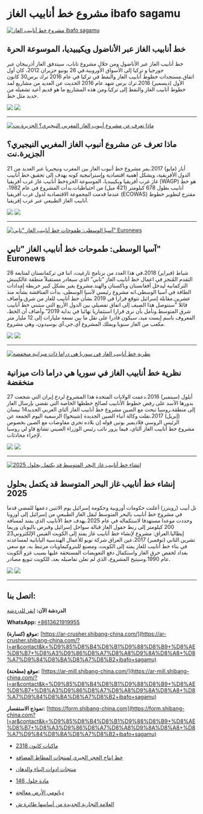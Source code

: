 # مشروع خط أنابيب الغاز ibafo sagamu

<a href="https://swt.shibang-china.com/?l=ar&img&k=%D9%85%D8%B4%D8%B1%D9%88%D8%B9+%D8%AE%D8%B7+%D8%A3%D9%86%D8%A7%D8%A8%D9%8A%D8%A8+%D8%A7%D9%84%D8%BA%D8%A7%D8%B2+ibafo+sagamu" target="_blank">![مشروع خط أنابيب الغاز ibafo sagamu](http://static.shibang-china.com/all-800x300/97.jpg)</a>

## خط أنابيب الغاز عبر الأناضول ويكيبيديا، الموسوعة الحرة
خط أنابيب الغاز عبر الأناضول ومن خلال مشروع تاناب، سيتدفق الغاز أذربيجان عبر جورجيا و تركيا إلى الأسواق الأوروبية.في 26 يونيو حزيران 2012، كان أول اتفاق.مستجدات خطوط أنابيب الغاز والنفط في تركيا في عام 2016 ترك برس30 كانون الأول (ديسمبر) 2016.ترك برس شهد عام 2016 الحديث عن العديد من مشاريع لمد خطوط أنابيب الغاز والنفط إلى تركيا.ومن هذه المشاريع ما هو قديم أعيد تشغيله من جديد مثل خط.


<a href="https://whatsapp.shibangsoft.com/WhatsApp.php" target="_blank" title="WhatsApp">![](http://static.shibang-china.com/icon/whatsapp.png)</a> <a href="https://swt.shibang-china.com/?l=ar&icon&k=%D9%85%D8%B4%D8%B1%D9%88%D8%B9+%D8%AE%D8%B7+%D8%A3%D9%86%D8%A7%D8%A8%D9%8A%D8%A8+%D8%A7%D9%84%D8%BA%D8%A7%D8%B2+ibafo+sagamu" target="_blank">![](http://static.shibang-china.com/icon/chat-ar.png)</a>

---

<a href="https://swt.shibang-china.com/?l=ar&img&k=%D9%85%D8%B4%D8%B1%D9%88%D8%B9+%D8%AE%D8%B7+%D8%A3%D9%86%D8%A7%D8%A8%D9%8A%D8%A8+%D8%A7%D9%84%D8%BA%D8%A7%D8%B2+ibafo+sagamu" target="_blank">![ماذا تعرف عن مشروع أنبوب الغاز المغربي النيجيري؟ الجزيرة.نت](http://static.shibang-china.com/all-800x300/588.jpg)</a>

## ماذا تعرف عن مشروع أنبوب الغاز المغربي النيجيري؟ الجزيرة.نت
21 أيار (مايو) 2017.يمر مشروع خط أنبوب الغاز بين المغرب ونيجيريا عبر العديد من الدول الأفريقية، ويشكل أهمية اقتصادية وإستراتيجية كونه يهدف إلى تحقيق.خط أنابيب غاز غرب أفريقيا ويكيبيديا، الموسوعة الحرةخط أنابيب غاز غرب أفريقيا (WAGP) هو خط أنابيب بطول 678 كيلومتر (421 ميل) من احتياطيات.بدأت المشروع في عام 1982، عندما قدمت المجموعة الاقتصادية لدول غرب أفريقيا (ECOWAS) مقترح لتطوير خطوط أنابيب الغاز الطبيعي عبر غرب إفريقيا.


<a href="https://whatsapp.shibangsoft.com/WhatsApp.php" target="_blank" title="WhatsApp">![](http://static.shibang-china.com/icon/whatsapp.png)</a> <a href="https://swt.shibang-china.com/?l=ar&icon&k=%D9%85%D8%B4%D8%B1%D9%88%D8%B9+%D8%AE%D8%B7+%D8%A3%D9%86%D8%A7%D8%A8%D9%8A%D8%A8+%D8%A7%D9%84%D8%BA%D8%A7%D8%B2+ibafo+sagamu" target="_blank">![](http://static.shibang-china.com/icon/chat-ar.png)</a>

---

<a href="https://swt.shibang-china.com/?l=ar&img&k=%D9%85%D8%B4%D8%B1%D9%88%D8%B9+%D8%AE%D8%B7+%D8%A3%D9%86%D8%A7%D8%A8%D9%8A%D8%A8+%D8%A7%D9%84%D8%BA%D8%A7%D8%B2+ibafo+sagamu" target="_blank">![آسيا الوسطى: طموحات خط أنابيب الغاز &quot;تابي&quot; Euronews](http://static.shibang-china.com/all-800x300/789.jpg)</a>

## آسيا الوسطى: طموحات خط أنابيب الغاز &quot;تابي&quot; Euronews
28 شباط (فبراير) 2018.في هذا العدد من برنامج تارغيت، اننا في تركمانستان لمتابعة التقدم المُنجز في اعمال خط أنابيب الغاز “تابي” الذي سيغادر مستقبلاً منطقة غالكينيش التركمانية ليدخل أفغانستان وباكستان والهند.مشروع يغير بشكل كبير خريطة إمدادات الطاقة في آسيا الوسطى.انه مشروع رئيسي لآسيا الوسطى، بدأت المناقشة بشأنه منذ عشرين.مقابلة إسرائيل تتوقع قرارا في 2019 بشأن خط أنابيب للغاز من شرق.وأضاف قائلا &quot;سنتوصل هذا الصيف إلى اتفاق تفصيلي بين الدول الأربع التي ستبني خط أنابيب شرق المتوسط.ونأمل بأن نرى قرارا استثماريا نهائيا في بداية 2019&quot;.وأضاف أن الخط، المعروف باسم إيست ميد، سيكون قادرا على نقل ما بين تسعة مليارات إلى 12 مليار متر مكعب من الغاز سنويا.ويملك المشروع آي.جي.آي بوسيدون، وهي مشروع.


<a href="https://whatsapp.shibangsoft.com/WhatsApp.php" target="_blank" title="WhatsApp">![](http://static.shibang-china.com/icon/whatsapp.png)</a> <a href="https://swt.shibang-china.com/?l=ar&icon&k=%D9%85%D8%B4%D8%B1%D9%88%D8%B9+%D8%AE%D8%B7+%D8%A3%D9%86%D8%A7%D8%A8%D9%8A%D8%A8+%D8%A7%D9%84%D8%BA%D8%A7%D8%B2+ibafo+sagamu" target="_blank">![](http://static.shibang-china.com/icon/chat-ar.png)</a>

---

<a href="https://swt.shibang-china.com/?l=ar&img&k=%D9%85%D8%B4%D8%B1%D9%88%D8%B9+%D8%AE%D8%B7+%D8%A3%D9%86%D8%A7%D8%A8%D9%8A%D8%A8+%D8%A7%D9%84%D8%BA%D8%A7%D8%B2+ibafo+sagamu" target="_blank">![نظرية خط أنابيب الغاز في سوريا هي دراما ذات ميزانية منخفضة](http://static.shibang-china.com/all-800x300/1189.jpg)</a>

## نظرية خط أنابيب الغاز في سوريا هي دراما ذات ميزانية منخفضة
27 أيلول (سبتمبر) 2016.دعمت الولايات المتحدة هذا المشروع لردع إيران التي شجعت بدورها الأسد على رفض خطوط الأنابيب لصالح خططها الخاصة التي تقضي بإرسال الغاز إلى منطقة.روسيا تبحث مع الصين مشروع خط أنابيب الغاز ألتاي العربي الجديد14 نيسان (إبريل) 2017.نقلت وكالة أنباء الصين الجديدة (شينخوا) الرسمية اليوم الجمعة عن الرئيس الروسي فلاديمير بوتين قوله إن بلاده تجري مفاوضات مع الصين بخصوص مشروع خط أنابيب الغاز ألتاي، فيما يزور نائب رئيس الوزراء الصيني تشانغ قاو لي روسيا لإجراء محادثات.


<a href="https://whatsapp.shibangsoft.com/WhatsApp.php" target="_blank" title="WhatsApp">![](http://static.shibang-china.com/icon/whatsapp.png)</a> <a href="https://swt.shibang-china.com/?l=ar&icon&k=%D9%85%D8%B4%D8%B1%D9%88%D8%B9+%D8%AE%D8%B7+%D8%A3%D9%86%D8%A7%D8%A8%D9%8A%D8%A8+%D8%A7%D9%84%D8%BA%D8%A7%D8%B2+ibafo+sagamu" target="_blank">![](http://static.shibang-china.com/icon/chat-ar.png)</a>

---

<a href="https://swt.shibang-china.com/?l=ar&img&k=%D9%85%D8%B4%D8%B1%D9%88%D8%B9+%D8%AE%D8%B7+%D8%A3%D9%86%D8%A7%D8%A8%D9%8A%D8%A8+%D8%A7%D9%84%D8%BA%D8%A7%D8%B2+ibafo+sagamu" target="_blank">![إنشاء خط أنابيب غاز البحر المتوسط قد يكتمل بحلول 2025](http://static.shibang-china.com/all-800x300/834.jpg)</a>

## إنشاء خط أنابيب غاز البحر المتوسط قد يكتمل بحلول 2025
تل أبيب (رويترز) أعلنت حكومات أوروبية وحكومة إسرائيل يوم الاثنين دعمها للمضي قدما في مشروع خط أنابيب بالبحر المتوسط لنقل الغاز الطبيعي من إسرائيل إلى أوروبا وحددت موعدا مستهدفا لاستكماله في عام 2025.يهدف خط الأنابيب الذي يمتد لمسافة 200 كيلومتر إلى ربط حقول الغاز قبالة سواحل إسرائيل وقبرص باليونان وربما إيطاليا.العراق: مشروع لإنشاء خط أنابيب غاز يمتد إلى الكويت القبس الإلكتروني23 تشرين الثاني (نوفمبر) 2017.عين العراق شركة تويو للأعمال الهندسية اليابانية لمساعدته في بناء خط أنابيب للغاز يمتد إلى الكويت، ومصنع للبتروكيماويات مرتبط به، مع سعي بغداد لخفض حرق الغاز واستكمال دفع التعويضات المستحقة عليها بسبب غزو الكويت عام 1990.وسيتيح المشروع، الذي لم تعلن تفاصيله بعد، للكويت تنويع مصادر.


<a href="https://whatsapp.shibangsoft.com/WhatsApp.php" target="_blank" title="WhatsApp">![](http://static.shibang-china.com/icon/whatsapp.png)</a> <a href="https://swt.shibang-china.com/?l=ar&icon&k=%D9%85%D8%B4%D8%B1%D9%88%D8%B9+%D8%AE%D8%B7+%D8%A3%D9%86%D8%A7%D8%A8%D9%8A%D8%A8+%D8%A7%D9%84%D8%BA%D8%A7%D8%B2+ibafo+sagamu" target="_blank">![](http://static.shibang-china.com/icon/chat-ar.png)</a>

---
## اتصل بنا:

**الدردشة الآن:** [انقر للدردشة](https://swt.shibang-china.com?l=ar&contact&k=%D9%85%D8%B4%D8%B1%D9%88%D8%B9+%D8%AE%D8%B7+%D8%A3%D9%86%D8%A7%D8%A8%D9%8A%D8%A8+%D8%A7%D9%84%D8%BA%D8%A7%D8%B2+ibafo+sagamu)

**WhatsApp:**  [+8613621919955](https://whatsapp.shibangsoft.com/WhatsApp.php)

**موقع (كسارة):** [https://ar-crusher.shibang-china.com/](https://ar-crusher.shibang-china.com/?l=ar&contact&k=%D9%85%D8%B4%D8%B1%D9%88%D8%B9+%D8%AE%D8%B7+%D8%A3%D9%86%D8%A7%D8%A8%D9%8A%D8%A8+%D8%A7%D9%84%D8%BA%D8%A7%D8%B2+ibafo+sagamu)

**موقع (مطحنة):** [https://ar-mill.shibang-china.com/](https://ar-mill.shibang-china.com/?l=ar&contact&k=%D9%85%D8%B4%D8%B1%D9%88%D8%B9+%D8%AE%D8%B7+%D8%A3%D9%86%D8%A7%D8%A8%D9%8A%D8%A8+%D8%A7%D9%84%D8%BA%D8%A7%D8%B2+ibafo+sagamu)

**نموذج الاستفسار:** [https://form.shibang-china.com](https://form.shibang-china.com?l=ar&contact&k=%D9%85%D8%B4%D8%B1%D9%88%D8%B9+%D8%AE%D8%B7+%D8%A3%D9%86%D8%A7%D8%A8%D9%8A%D8%A8+%D8%A7%D9%84%D8%BA%D8%A7%D8%B2+ibafo+sagamu)

* [ماكنات كانون 2318](../21/%D9%85%D8%A7%D9%83%D9%86%D8%A7%D8%AA%20%D9%83%D8%A7%D9%86%D9%88%D9%86%202318.md)

* [خط إنتاج الحجر الجيري لمنتجات المطاط المضافة](../22/%D8%AE%D8%B7%20%D8%A5%D9%86%D8%AA%D8%A7%D8%AC%20%D8%A7%D9%84%D8%AD%D8%AC%D8%B1%20%D8%A7%D9%84%D8%AC%D9%8A%D8%B1%D9%8A%20%D9%84%D9%85%D9%86%D8%AA%D8%AC%D8%A7%D8%AA%20%D8%A7%D9%84%D9%85%D8%B7%D8%A7%D8%B7%20%D8%A7%D9%84%D9%85%D8%B6%D8%A7%D9%81%D8%A9.md)

* [منتجات ادوات البناء والدهان](../21/%D9%85%D9%86%D8%AA%D8%AC%D8%A7%D8%AA%20%D8%A7%D8%AF%D9%88%D8%A7%D8%AA%20%D8%A7%D9%84%D8%A8%D9%86%D8%A7%D8%A1%20%D9%88%D8%A7%D9%84%D8%AF%D9%87%D8%A7%D9%86.md)

* [مادة حلول 146](../22/%D9%85%D8%A7%D8%AF%D8%A9%20%D8%AD%D9%84%D9%88%D9%84%20146.md)

* [دياتومي الأرض معالجة](../22/%D8%AF%D9%8A%D8%A7%D8%AA%D9%88%D9%85%D9%8A%20%D8%A7%D9%84%D8%A3%D8%B1%D8%B6%20%D9%85%D8%B9%D8%A7%D9%84%D8%AC%D8%A9.md)

* [العلامة التجارية الجديدة من أساسها طائرة ش](../22/%D8%A7%D9%84%D8%B9%D9%84%D8%A7%D9%85%D8%A9%20%D8%A7%D9%84%D8%AA%D8%AC%D8%A7%D8%B1%D9%8A%D8%A9%20%D8%A7%D9%84%D8%AC%D8%AF%D9%8A%D8%AF%D8%A9%20%D9%85%D9%86%20%D8%A3%D8%B3%D8%A7%D8%B3%D9%87%D8%A7%20%D8%B7%D8%A7%D8%A6%D8%B1%D8%A9%20%D8%B4.md)